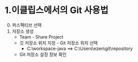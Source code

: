 1.이클립스에서의 Git 사용법
============================
   0. 퍼스팩티브 선택
   1. 저장소 생성
       - Team - Share Project
       - 깃 저장소 위치 지정 - Git 저장소 위치 선택
          - C:\workspace-java ==> C:\Users\ezen\git\repository
       - Git 저장소 설정 정보 확인   
